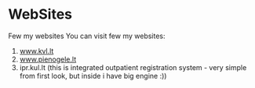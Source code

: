 # WebSites
Few my websites
You can visit few my websites:
1. www.kvl.lt
2. www.pienogele.lt
3. ipr.kul.lt (this is integrated outpatient registration system - very simple from first look, but inside i have big engine :))
